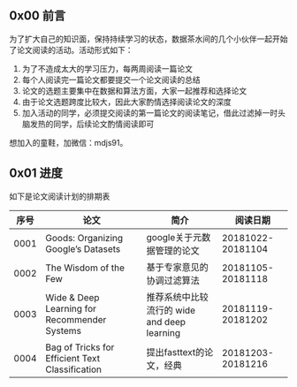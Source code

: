 ## 0x00 前言

为了扩大自己的知识面，保持持续学习的状态，数据茶水间的几个小伙伴一起开始了论文阅读的活动。活动形式如下：

1. 为了不造成太大的学习压力，每两周阅读一篇论文
2. 每个人阅读完一篇论文都要提交一个论文阅读的总结
3. 论文的选题主要集中在数据和算法方面，大家一起推荐和选择论文
4. 由于论文选题跨度比较大，因此大家酌情选择阅读论文的深度
5. 加入活动的同学，必须提交阅读的第一篇论文的阅读笔记，借此过滤掉一时头脑发热的同学，后续论文酌情阅读即可

想加入的童鞋，加微信：mdjs91。

## 0x01 进度

如下是论文阅读计划的排期表

|序号|论文|简介|阅读日期|
|---|---|---|---|
|0001|Goods: Organizing Google’s Datasets|google关于元数据管理的论文|20181022-20181104|
|0002|The Wisdom of the Few|基于专家意见的协调过滤算法|20181105-20181118|
|0003|Wide & Deep Learning for Recommender Systems|推荐系统中比较流行的 wide and deep learning|20181119-20181202|
|0004|Bag of Tricks for Efficient Text Classification|提出fasttext的论文，经典|20181203-20181216|

